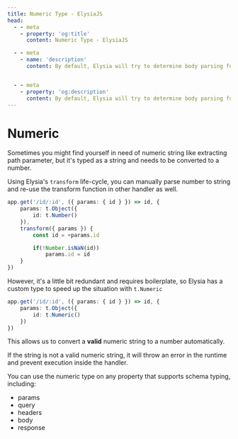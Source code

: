 ```yaml
---
title: Numeric Type - ElysiaJS
head:
  - - meta
    - property: 'og:title'
      content: Numeric Type - ElysiaJS

  - - meta
    - name: 'description'
      content: By default, Elysia will try to determine body parsing function ahead of time and pick the most suitable function to speed up the process. This allows Elysia to optimize body parser ahead of time, and reduce overhead in compile time but you can explicitly control Elysia to use a certain function.


  - - meta
    - property: 'og:description'
      content: By default, Elysia will try to determine body parsing function ahead of time and pick the most suitable function to speed up the process. This allows Elysia to optimize body parser ahead of time, and reduce overhead in compile time but you can explicitly control Elysia to use a certain function.
---
```


# Numeric

Sometimes you might find yourself in need of numeric string like extracting path parameter, but it's typed as a string and needs to be converted to a number.

Using Elysia's `transform` life-cycle, you can manually parse number to string and re-use the transform function in other handler as well.

```ts
app.get('/id/:id', ({ params: { id } }) => id, {
    params: t.Object({
        id: t.Number()
    }),
    transform({ params }) {
        const id = +params.id

        if(!Number.isNaN(id))
            params.id = id
    }
})
```

However, it's a little bit redundant and requires boilerplate, so Elysia has a custom type to speed up the situation with `t.Numeric`

```ts
app.get('/id/:id', ({ params: { id } }) => id, {
    params: t.Object({
        id: t.Numeric()
    })
})
```

This allows us to convert a **valid** numeric string to a number automatically.

If the string is not a valid numeric string, it will throw an error in the runtime and prevent execution inside the handler.

You can use the numeric type on any property that supports schema typing, including:
- params
- query
- headers
- body
- response

